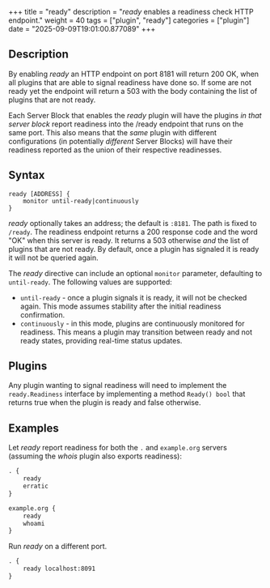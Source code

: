 +++
title = "ready"
description = "*ready* enables a readiness check HTTP endpoint."
weight = 40
tags = ["plugin", "ready"]
categories = ["plugin"]
date = "2025-09-09T19:01:00.877089"
+++

## Description

By enabling *ready* an HTTP endpoint on port 8181 will return 200 OK, when all plugins that are able
to signal readiness have done so. If some are not ready yet the endpoint will return a 503 with the
body containing the list of plugins that are not ready.

Each Server Block that enables the *ready* plugin will have the plugins *in that server block*
report readiness into the /ready endpoint that runs on the same port. This also means that the
*same* plugin with different configurations (in potentially *different* Server Blocks) will have
their readiness reported as the union of their respective readinesses.

## Syntax

~~~
ready [ADDRESS] {
    monitor until-ready|continuously
}
~~~

*ready* optionally takes an address; the default is `:8181`. The path is fixed to `/ready`. The
readiness endpoint returns a 200 response code and the word "OK" when this server is ready. It
returns a 503 otherwise *and* the list of plugins that are not ready.
By default, once a plugin has signaled it is ready it will not be queried again.

The *ready* directive can include an optional `monitor` parameter, defaulting to `until-ready`. The following values are supported:

* `until-ready` - once a plugin signals it is ready, it will not be checked again. This mode assumes stability after the initial readiness confirmation.
* `continuously` - in this mode, plugins are continuously monitored for readiness. This means a plugin may transition between ready and not ready states, providing real-time status updates.

## Plugins

Any plugin wanting to signal readiness will need to implement the `ready.Readiness` interface by
implementing a method `Ready() bool` that returns true when the plugin is ready and false otherwise.

## Examples

Let *ready* report readiness for both the `.` and `example.org` servers (assuming the *whois*
plugin also exports readiness):

~~~ txt
. {
    ready
    erratic
}

example.org {
    ready
    whoami
}

~~~

Run *ready* on a different port.

~~~ txt
. {
    ready localhost:8091
}
~~~
